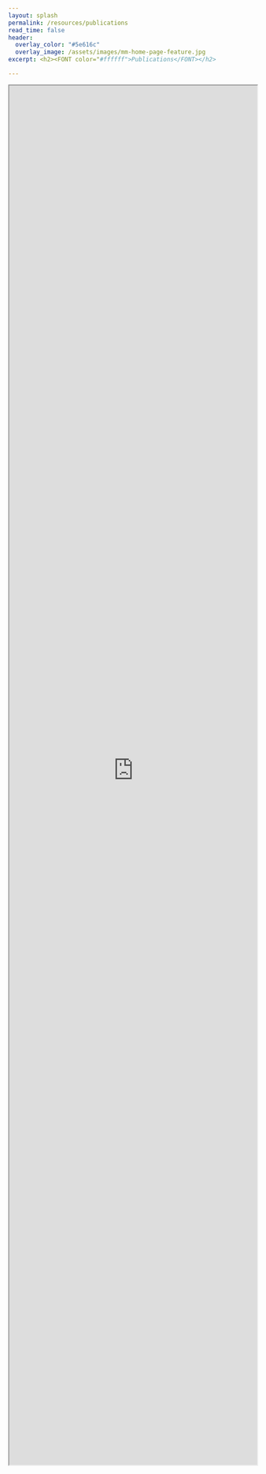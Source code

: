 ```yaml
---
layout: splash
permalink: /resources/publications
read_time: false
header:
  overlay_color: "#5e616c"
  overlay_image: /assets/images/mm-home-page-feature.jpg
excerpt: <h2><FONT color="#ffffff">Publications</FONT></h2>

---
```


<iframe src="https://haltools.archives-ouvertes.fr/Public/afficheRequetePubli.php?auteur_exp=Alexandre%2C+Pohl%3B+Pierre%2C+Sepulchre%3B+Yannick%2C+Donnadieu%3B+Fr%C3%A9d%C3%A9ric%2C+Fluteau%3B+Guillaume%2C+Le+Hir%3B+Jean-Baptiste%2C+Ladant%3B+Yves%2C+Godd%C3%A9ris&CB_ref_biblio=oui&langue=Anglais&tri_exp=annee_publi&tri_exp2=auteur_exp&tri_exp3=date_publi&ordre_aff=TA&Fen=Aff&css=../css/VisuCondense.css" style="width:100%; height:70vh;"></iframe>

